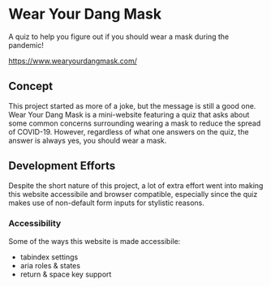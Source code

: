 # Wear Your Dang Mask
A quiz to help you figure out if you should wear a mask during the pandemic!

https://www.wearyourdangmask.com/

## Concept
This project started as more of a joke, but the message is still a good one. Wear Your Dang Mask is a mini-website featuring a quiz that asks about some common concerns surrounding wearing a mask to reduce the spread of COVID-19. However, regardless of what one answers on the quiz, the answer is always yes, you should wear a mask.

## Development Efforts
Despite the short nature of this project, a lot of extra effort went into making this website accessibile and browser compatible, especially since the quiz makes use of non-default form inputs for stylistic reasons.

### Accessibility
Some of the ways this website is made accessibile:
* tabindex settings
* aria roles & states
* return & space key support
